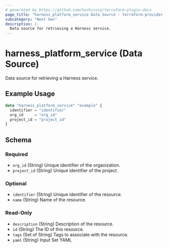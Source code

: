 ```yaml
---
# generated by https://github.com/hashicorp/terraform-plugin-docs
page_title: "harness_platform_service Data Source - terraform-provider-harness"
subcategory: "Next Gen"
description: |-
  Data source for retrieving a Harness service.
---
```


# harness_platform_service (Data Source)

Data source for retrieving a Harness service.

## Example Usage

```terraform
data "harness_platform_service" "example" {
  identifier = "identifier"
  org_id     = "org_id"
  project_id = "project_id"
}
```

<!-- schema generated by tfplugindocs -->
## Schema

### Required

- `org_id` (String) Unique identifier of the organization.
- `project_id` (String) Unique identifier of the project.

### Optional

- `identifier` (String) Unique identifier of the resource.
- `name` (String) Name of the resource.

### Read-Only

- `description` (String) Description of the resource.
- `id` (String) The ID of this resource.
- `tags` (Set of String) Tags to associate with the resource.
- `yaml` (String) Input Set YAML


